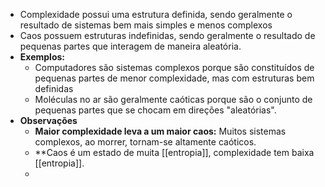 - Complexidade possui uma estrutura definida, sendo geralmente o resultado de sistemas bem mais simples e menos complexos
- Caos possuem estruturas indefinidas, sendo geralmente o resultado de pequenas partes que interagem de maneira aleatória.
- **Exemplos:**
	- Computadores são sistemas complexos porque são constituídos de pequenas partes de menor complexidade, mas com estruturas bem definidas
	- Moléculas no ar são geralmente caóticas porque são o conjunto de pequenas partes que se chocam em direções "aleatórias".
- **Observações**
	- **Maior complexidade leva a um maior caos:** Muitos sistemas complexos, ao morrer, tornam-se altamente caóticos.
	- **Caos é um estado de muita [[entropia]], complexidade tem baixa [[entropia]].
	-